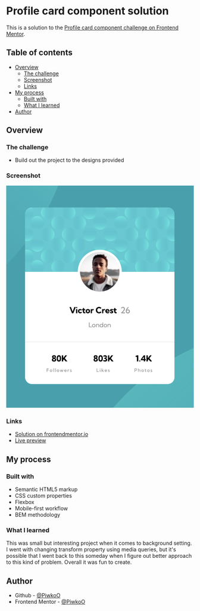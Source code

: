 # Profile card component solution

This is a solution to the [Profile card component challenge on Frontend Mentor](https://www.frontendmentor.io/challenges/profile-card-component-cfArpWshJ).

## Table of contents

- [Overview](#overview)
  - [The challenge](#the-challenge)
  - [Screenshot](#screenshot)
  - [Links](#links)
- [My process](#my-process)
  - [Built with](#built-with)
  - [What I learned](#what-i-learned)
- [Author](#author)

## Overview

### The challenge

- Build out the project to the designs provided

### Screenshot

![Project preview](./design/project-preview.png)

### Links

- [Solution on frontendmentor.io](https://www.frontendmentor.io/solutions/profile-card-component-gGSYxMUh2F)
- [Live preview](https://piwkoo.github.io/profile-card-component/)

## My process

### Built with

- Semantic HTML5 markup
- CSS custom properties
- Flexbox
- Mobile-first workflow
- BEM methodology

### What I learned

This was small but interesting project when it comes to background setting. I went with changing transform property using media queries, but it's possible that I went back to this someday when I figure out better approach to this kind of problem. Overall it was fun to create.

## Author

- Github - [@PiwkoO](https://github.com/PiwkoO)
- Frontend Mentor - [@PiwkoO](https://www.frontendmentor.io/profile/PiwkoO)